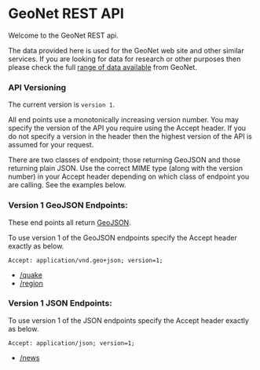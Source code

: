# GeoNet REST API

Welcome to the GeoNet REST api.

The data provided here is used for the GeoNet web site and other similar services.  If you are looking for data for research or other purposes then please check the full [range of data available](http://info.geonet.org.nz/x/DYAO) from GeoNet.  


### API Versioning

The current version is `version 1`.

All end points use a monotonically increasing version number.  You may specify the version of the API you require using the Accept header.  If you do not specify a version in the header then the highest version of the API is assumed for your request. 

There are two classes of endpoint; those returning GeoJSON and those returning plain JSON.  Use the correct MIME type (along with the version number) in your Accept header depending on which class of endpoint you are calling.  See the examples below.

### Version 1 GeoJSON Endpoints:

These end points all return [GeoJSON](http://geojson.org/).

To use version 1 of the GeoJSON endpoints specify the Accept header exactly as below. 

```
Accept: application/vnd.geo+json; version=1;
```

* [/quake](endpoints/geojsonV1/quakeV1.md)
* [/region](endpoints/geojsonV1/regionV1.md)


### Version 1 JSON Endpoints:

To use version 1 of the JSON endpoints specify the Accept header exactly as below. 

```
Accept: application/json; version=1;
```

* [/news](endpoints/jsonV1/newsV1.md)

